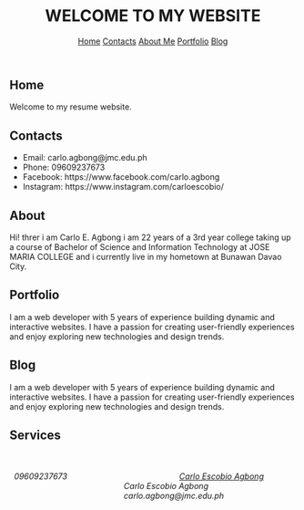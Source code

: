 <!DOCTYPE html>
<html> 
  <head>
    <meta charset="UTF-8">
    <title>Personal Website</title>

  </head>
  <body>
    <header>
      <h1>WELCOME TO MY WEBSITE</h1>
      <nav>
        <a href="#home">Home</a>
        <a href="#contacts">Contacts</a>
        <a href="#about-me">About Me</a>
        <a href="#portfolio">Portfolio</a>
        <a href="#blog">Blog</a>
      </nav>
    </header>
    <main>
      <section id="home">
        <h2>Home</h2>
        <p>Welcome to my resume website.</p>
      </section>
      <section id="contacts">
        <h2>Contacts</h2>
        <ul>
          <li>Email: carlo.agbong@jmc.edu.ph</li>
          <li>Phone: 09609237673</li>
          <li>Facebook: https://www.facebook.com/carlo.agbong</li>
          <li>Instagram: https://www.instagram.com/carloescobio/</li>
        </ul>
      </section>
      <section id="about">
        <h2>About</h2>
        <p>Hi! threr i am Carlo E. Agbong i am 22 years of a 3rd year college taking up a course of Bachelor of Science and Information Technology at JOSE MARIA COLLEGE and i currently live in my hometown at Bunawan Davao City.</p>
      </section>
      <section id="portfolio">
        <h2>Portfolio</h2>
        <p>I am a web developer with 5 years of experience building dynamic and interactive websites. I have a passion for creating user-friendly experiences and enjoy exploring new technologies and design trends.</p>
      </section>
      <section id="blog">
        <h2>Blog</h2>
        <p>I am a web developer with 5 years of experience building dynamic and interactive websites. I have a passion for creating user-friendly experiences and enjoy exploring new technologies and design trends.</p>
      </section>
      <section id="Services">
        <h2>Services</h2>
        <img src="" alt="">
        <img src="" alt="">
        <img src="" alt="">
      </section>
      <div class="footer">
        <br>
      <div class="icon-bar-phone"  ><i class="fa fa-phone">&nbsp; 09609237673 </i> &nbsp;&nbsp;&nbsp;&nbsp;&nbsp;&nbsp;&nbsp;&nbsp;&nbsp;&nbsp;&nbsp;&nbsp;&nbsp;&nbsp;&nbsp;&nbsp;&nbsp;&nbsp;&nbsp;&nbsp;&nbsp;&nbsp;&nbsp;&nbsp;&nbsp;&nbsp;&nbsp;&nbsp;&nbsp;&nbsp;&nbsp;&nbsp;&nbsp;&nbsp;&nbsp;&nbsp;&nbsp;&nbsp;&nbsp;&nbsp;&nbsp;&nbsp;&nbsp;&nbsp;&nbsp;&nbsp;&nbsp;&nbsp; <i class="fa fa-facebook"> <a href="https://www.facebook.com/carlo.agbong">Carlo Escobio Agbong</a> </i>
        &nbsp;&nbsp;&nbsp;&nbsp;&nbsp;&nbsp;&nbsp;&nbsp;&nbsp;&nbsp;&nbsp;&nbsp;&nbsp;&nbsp;&nbsp;&nbsp;&nbsp;&nbsp;&nbsp;&nbsp;&nbsp;&nbsp;&nbsp;&nbsp;&nbsp;&nbsp;&nbsp;&nbsp;&nbsp;&nbsp;&nbsp;&nbsp;&nbsp;&nbsp;&nbsp;&nbsp;&nbsp;&nbsp;&nbsp;&nbsp;&nbsp;&nbsp;&nbsp;&nbsp;&nbsp;&nbsp;&nbsp;&nbsp; <i class="fa fa-instagram">&nbsp; Carlo Escobio Agbong </i>
        &nbsp;&nbsp;&nbsp;&nbsp;&nbsp;&nbsp;&nbsp;&nbsp;&nbsp;&nbsp;&nbsp;&nbsp;&nbsp;&nbsp;&nbsp;&nbsp;&nbsp;&nbsp;&nbsp;&nbsp;&nbsp;&nbsp;&nbsp;&nbsp;&nbsp;&nbsp;&nbsp;&nbsp;&nbsp;&nbsp;&nbsp;&nbsp;&nbsp;&nbsp;&nbsp;&nbsp;&nbsp;&nbsp;&nbsp;&nbsp;&nbsp;&nbsp;&nbsp;&nbsp;&nbsp;&nbsp;&nbsp;&nbsp; <i class="fa fa-envelope">&nbsp; carlo.agbong@jmc.edu.ph </i>
     </a>
        </div>
    </main>
  </body>
</html>
